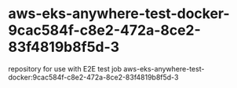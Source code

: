# aws-eks-anywhere-test-docker-9cac584f-c8e2-472a-8ce2-83f4819b8f5d-3
repository for use with E2E test job aws-eks-anywhere-test-docker:9cac584f-c8e2-472a-8ce2-83f4819b8f5d-3
